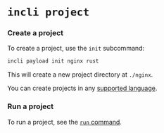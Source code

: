 # `incli project`

### Create a project

To create a project, use the `init` subcommand:

```bash
incli payload init nginx rust
```

This will create a new project directory at `./nginx`.

You can create projects in any [supported language](ch01-02-intro-installation.html#System%20Requirements).

### Run a project

To run a project, see the [`run` command](ch05-04-04-reference-cli-run.html).

